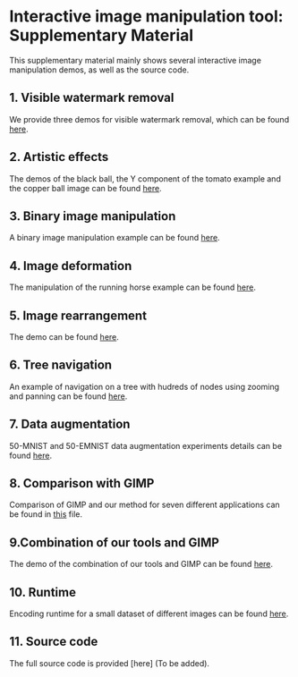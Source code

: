 # Interactive image manipulation tool: Supplementary Material

This supplementary material mainly shows several interactive image manipulation demos, as well as the source code.

## 1. Visible watermark removal

 We provide three demos for visible watermark removal, which can be found [here](./watermark).

## 2. Artistic effects

The demos of the black ball, the Y component of the tomato example and the copper ball image can be found [here](./illumination).

## 3. Binary image manipulation

A binary image manipulation example can be found [here](./ShapeManip/demo.mp4).

## 4. Image deformation

The manipulation of the running horse example can be found [here](./imageDeformation/horseManipulation.MOV).


## 5. Image rearrangement

The demo can be found [here](./rearrangement).

## 6. Tree navigation

An example of navigation on a  tree with hudreds of nodes using zooming and panning can be found [here](./tree-navigation/node-selection-zoom.mp4). 

## 7. Data augmentation

50-MNIST and 50-EMNIST data augmentation experiments details can be found [here](./DataAugmentation). 


## 8. Comparison with GIMP

Comparison of GIMP and our method for seven different applications can be found in [this](./CompareWithGIMP) file.

## 9.Combination of our tools and GIMP

The demo of the combination of our tools and GIMP can be found [here](./Combination).

## 10. Runtime

Encoding runtime for a small dataset of different images can be found [here](./executionTimeAnalysis/time-analysis.ipynb).

## 11. Source code

The full source code is provided [here] (To be added).
